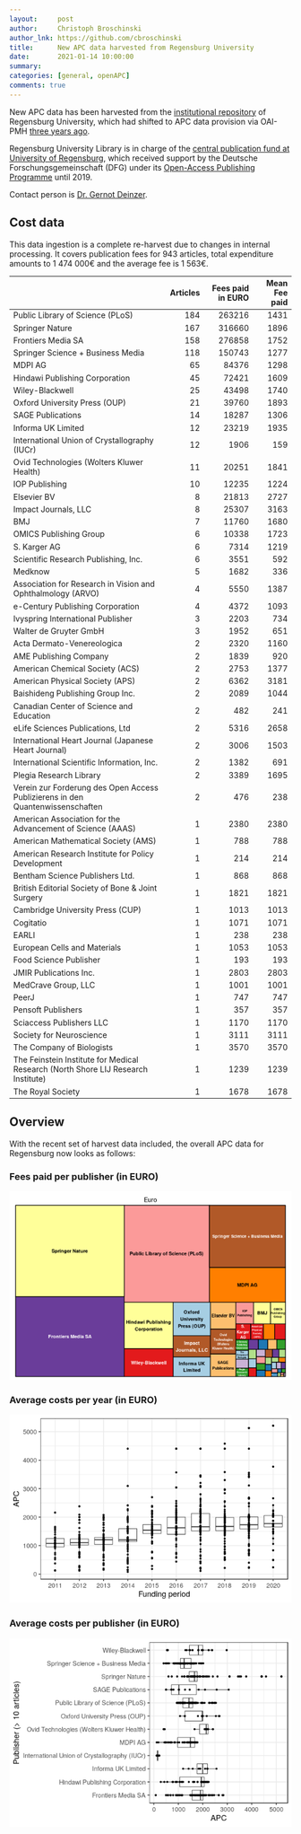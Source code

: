```yaml
---
layout:     post
author:     Christoph Broschinski
author_lnk: https://github.com/cbroschinski
title:      New APC data harvested from Regensburg University
date:       2021-01-14 10:00:00
summary:    
categories: [general, openAPC]
comments: true
---
```




New APC data has been harvested from the [institutional repository](https://epub.uni-regensburg.de) of Regensburg University, which had shifted to APC data provision via OAI-PMH [three years ago](https://openapc.github.io/general/openapc/2017/01/25/regensburg/).

Regensburg University Library is in charge of the [central publication fund at University of Regensburg](http://oa.uni-regensburg.de/), which received support by the Deutsche Forschungsgemeinschaft (DFG) under its [Open-Access Publishing Programme](http://www.dfg.de/en/research_funding/programmes/infrastructure/lis/funding_opportunities/open_access/) until 2019.

Contact person is [Dr. Gernot Deinzer](mailto:gernot.deinzer@bibliothek.uni-regensburg.de).

## Cost data



This data ingestion is a complete re-harvest due to changes in internal processing. It covers publication fees for 943 articles, total expenditure amounts to 1 474 000€ and the average fee is 1 563€.


|                                                                                  | Articles| Fees paid in EURO| Mean Fee paid|
|:---------------------------------------------------------------------------------|--------:|-----------------:|-------------:|
|Public Library of Science (PLoS)                                                  |      184|            263216|          1431|
|Springer Nature                                                                   |      167|            316660|          1896|
|Frontiers Media SA                                                                |      158|            276858|          1752|
|Springer Science + Business Media                                                 |      118|            150743|          1277|
|MDPI AG                                                                           |       65|             84376|          1298|
|Hindawi Publishing Corporation                                                    |       45|             72421|          1609|
|Wiley-Blackwell                                                                   |       25|             43498|          1740|
|Oxford University Press (OUP)                                                     |       21|             39760|          1893|
|SAGE Publications                                                                 |       14|             18287|          1306|
|Informa UK Limited                                                                |       12|             23219|          1935|
|International Union of Crystallography (IUCr)                                     |       12|              1906|           159|
|Ovid Technologies (Wolters Kluwer Health)                                         |       11|             20251|          1841|
|IOP Publishing                                                                    |       10|             12235|          1224|
|Elsevier BV                                                                       |        8|             21813|          2727|
|Impact Journals, LLC                                                              |        8|             25307|          3163|
|BMJ                                                                               |        7|             11760|          1680|
|OMICS Publishing Group                                                            |        6|             10338|          1723|
|S. Karger AG                                                                      |        6|              7314|          1219|
|Scientific Research Publishing, Inc.                                              |        6|              3551|           592|
|Medknow                                                                           |        5|              1682|           336|
|Association for Research in Vision and Ophthalmology (ARVO)                       |        4|              5550|          1387|
|e-Century Publishing Corporation                                                  |        4|              4372|          1093|
|Ivyspring International Publisher                                                 |        3|              2203|           734|
|Walter de Gruyter GmbH                                                            |        3|              1952|           651|
|Acta Dermato-Venereologica                                                        |        2|              2320|          1160|
|AME Publishing Company                                                            |        2|              1839|           920|
|American Chemical Society (ACS)                                                   |        2|              2753|          1377|
|American Physical Society (APS)                                                   |        2|              6362|          3181|
|Baishideng Publishing Group Inc.                                                  |        2|              2089|          1044|
|Canadian Center of Science and Education                                          |        2|               482|           241|
|eLife Sciences Publications, Ltd                                                  |        2|              5316|          2658|
|International Heart Journal (Japanese Heart Journal)                              |        2|              3006|          1503|
|International Scientific Information, Inc.                                        |        2|              1382|           691|
|Plegia Research Library                                                           |        2|              3389|          1695|
|Verein zur Forderung des Open Access Publizierens in den Quantenwissenschaften    |        2|               476|           238|
|American Association for the Advancement of Science (AAAS)                        |        1|              2380|          2380|
|American Mathematical Society (AMS)                                               |        1|               788|           788|
|American Research Institute for Policy Development                                |        1|               214|           214|
|Bentham Science Publishers Ltd.                                                   |        1|               868|           868|
|British Editorial Society of Bone & Joint Surgery                                 |        1|              1821|          1821|
|Cambridge University Press (CUP)                                                  |        1|              1013|          1013|
|Cogitatio                                                                         |        1|              1071|          1071|
|EARLI                                                                             |        1|               238|           238|
|European Cells and Materials                                                      |        1|              1053|          1053|
|Food Science Publisher                                                            |        1|               193|           193|
|JMIR Publications Inc.                                                            |        1|              2803|          2803|
|MedCrave Group, LLC                                                               |        1|              1001|          1001|
|PeerJ                                                                             |        1|               747|           747|
|Pensoft Publishers                                                                |        1|               357|           357|
|Sciaccess Publishers LLC                                                          |        1|              1170|          1170|
|Society for Neuroscience                                                          |        1|              3111|          3111|
|The Company of Biologists                                                         |        1|              3570|          3570|
|The Feinstein Institute for Medical Research (North Shore LIJ Research Institute) |        1|              1239|          1239|
|The Royal Society                                                                 |        1|              1678|          1678|

## Overview

With the recent set of harvest data included, the overall APC data for Regensburg now looks as follows:

### Fees paid per publisher (in EURO)

![plot of chunk tree_regensburg_2021_01_14_full](/figure/tree_regensburg_2021_01_14_full-1.png)

###  Average costs per year (in EURO)

![plot of chunk box_regensburg_2021_01_14_year_full](/figure/box_regensburg_2021_01_14_year_full-1.png)

###  Average costs per publisher (in EURO)

![plot of chunk box_regensburg_2021_01_14_publisher_full](/figure/box_regensburg_2021_01_14_publisher_full-1.png)
